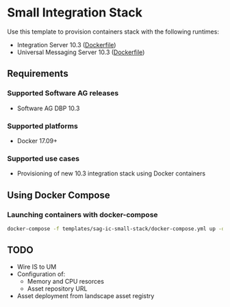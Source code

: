 # Small Integration Stack

Use this template to provision containers stack with the following runtimes:

* Integration Server 10.3 ([Dockerfile](../sag-is-server/Dockerfile))
* Universal Messaging Server 10.3 ([Dockerfile](../sag-um-server/Dockerfile))

## Requirements

### Supported Software AG releases

* Software AG DBP 10.3

### Supported platforms

* Docker 17.09+

### Supported use cases

* Provisioning of new 10.3 integration stack using Docker containers

## Using Docker Compose

### Launching containers with docker-compose

```bash
docker-compose -f templates/sag-ic-small-stack/docker-compose.yml up -d
```

## TODO

* Wire IS to UM
* Configuration of:
  * Memory and CPU resorces
  * Asset repository URL
* Asset deployment from landscape asset registry
